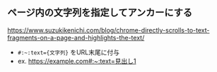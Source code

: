 ## ページ内の文字列を指定してアンカーにする
https://www.suzukikenichi.com/blog/chrome-directly-scrolls-to-text-fragments-on-a-page-and-highlights-the-text/
- `#:~:text={文字列}` をURL末尾に付与
- ex. https://example.com#:~:text=見出し1
